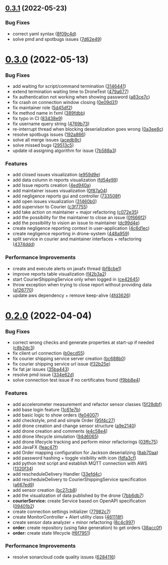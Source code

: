 ## [0.3.1](https://github.com/mirko-felice/DroneSecurity/compare/0.3.0...0.3.1) (2022-05-23)


### Bug Fixes

* correct yaml syntax ([8f09c4d](https://github.com/mirko-felice/DroneSecurity/commit/8f09c4d30da647629111499615ed4048f35b3aec))
* solve pmd and spotbugs issues ([7d62e49](https://github.com/mirko-felice/DroneSecurity/commit/7d62e49c7e5de242575f7f0b7cdf512a7afdd40d))

# [0.3.0](https://github.com/mirko-felice/DroneSecurity/compare/0.2.0...0.3.0) (2022-05-13)


### Bug Fixes

* add waiting for script/command termination ([3146441](https://github.com/mirko-felice/DroneSecurity/commit/3146441eb6bb48213b61d40caad6896d5398b3ee))
* extend termination waiting time to DroneTest ([479a677](https://github.com/mirko-felice/DroneSecurity/commit/479a677d16d68439fabe218d40c0da4a2bf2021c))
* fix authentication not working when showing password ([a83ce7c](https://github.com/mirko-felice/DroneSecurity/commit/a83ce7c874d6f4cffeba8fa5ff8aea5a24423710))
* fix crash on connection window closing ([0e09d31](https://github.com/mirko-felice/DroneSecurity/commit/0e09d31f9893baf5aa62aa9a216241d0be597fdc))
* fix maintainer role ([5d45df2](https://github.com/mirko-felice/DroneSecurity/commit/5d45df2d099c7d211abdf4d914d7dd3a34276444))
* fix method name in fxml ([389fdbb](https://github.com/mirko-felice/DroneSecurity/commit/389fdbba35eb2d59574727442179ab5bee8727de))
* fix typo in CI ([83438e9](https://github.com/mirko-felice/DroneSecurity/commit/83438e9ec65732bc7891cffd6ef8642c47f8fdeb))
* fix username query string ([4769b73](https://github.com/mirko-felice/DroneSecurity/commit/4769b73b83221c5b6dc27977b9516553ff4e2104))
* re-interrupt thread when blocking deserialization goes wrong ([0a3ee8c](https://github.com/mirko-felice/DroneSecurity/commit/0a3ee8ccfa552947ead6e0984dcad54fd33ecc20))
* resolve spotbugs issues ([192a866](https://github.com/mirko-felice/DroneSecurity/commit/192a8664039143907042807518ebd7a55da6f81b))
* solve all merge issues ([acedb9c](https://github.com/mirko-felice/DroneSecurity/commit/acedb9c2fd9a3ac6186199dbdbbf511d7be4cc61))
* solve missed bugs ([29513c5](https://github.com/mirko-felice/DroneSecurity/commit/29513c5db41b687bfd25faade01deb514bf5c53c))
* update id assigning algorithm for issue ([7b588a3](https://github.com/mirko-felice/DroneSecurity/commit/7b588a3ca0a5a89421fbda4080420469047521e1))


### Features

* add closed issues visualization ([e959d9e](https://github.com/mirko-felice/DroneSecurity/commit/e959d9ee00dc914b52606009a02166fc38c72aa3))
* add data column in reports visualization ([fd54e99](https://github.com/mirko-felice/DroneSecurity/commit/fd54e99f35d4b9528b36acbed3942126c16e00db))
* add Issue reports creation ([4ed940a](https://github.com/mirko-felice/DroneSecurity/commit/4ed940a2f728007710b8161960c1e20312cdebde))
* add maintainer issues visualization ([0f87a04](https://github.com/mirko-felice/DroneSecurity/commit/0f87a048090faa9716e237b8b3d2647dead5f170))
* add negligence reports gui and controller ([733508f](https://github.com/mirko-felice/DroneSecurity/commit/733508fbae5ddb444ce5473a5439d71d7c430d57))
* add open issues visualization ([31460b0](https://github.com/mirko-felice/DroneSecurity/commit/31460b085e9ed691c8c2d8bb98308726c5533f9c))
* add supervisor to Courier ([c3f7755](https://github.com/mirko-felice/DroneSecurity/commit/c3f7755eab9333764eab5b8d008bac22fd493301))
* add take action on maintainer + major refactoring ([c072e35](https://github.com/mirko-felice/DroneSecurity/commit/c072e3528965f23256a6f9aef13f3362664ebae7))
* add the possibility for the maintainer to close an issue ([0f666f2](https://github.com/mirko-felice/DroneSecurity/commit/0f666f27967a7772d4dcb75487e1654eaa0ac0f3))
* add the possibility to vision an issue to maintainer ([dc99d4e](https://github.com/mirko-felice/DroneSecurity/commit/dc99d4e41b25ab078efce91814afdfc4fea3b590))
* create negligence reporting context in user-application ([4c6d1ec](https://github.com/mirko-felice/DroneSecurity/commit/4c6d1ec90a11ea113e7abaede02537a9953a196a))
* create negligence reporting in drone-system ([448a959](https://github.com/mirko-felice/DroneSecurity/commit/448a959b185d9c501574cf9b639d73467647a274))
* split service in courier and maintainer interfaces + refactoring ([4374ddd](https://github.com/mirko-felice/DroneSecurity/commit/4374ddd8277981ecaa4b5d035dee41001e2eb931))


### Performance Improvements

* create and execute alerts on javafx thread ([bf8cbe1](https://github.com/mirko-felice/DroneSecurity/commit/bf8cbe1242dff5da3a0ee2e3528c588515abcd09))
* improve reports table visualization ([f42b3a2](https://github.com/mirko-felice/DroneSecurity/commit/f42b3a2692015c1cfafb5633babc5b07df6ead19))
* start CourierShippingService only when logged in ([ce42645](https://github.com/mirko-felice/DroneSecurity/commit/ce426457e20f0c911f87345465364580e90484d7))
* throw exception when trying to close report without providing data ([a126770](https://github.com/mirko-felice/DroneSecurity/commit/a126770085675601cd1eab4b9c83fb7c83be9f94))
* update aws dependency + remove keep-alive ([4fd3626](https://github.com/mirko-felice/DroneSecurity/commit/4fd3626d2726469584617ee753688b82042f7135))

# [0.2.0](https://github.com/mirko-felice/DroneSecurity/compare/0.1.0...0.2.0) (2022-04-04)


### Bug Fixes

* correct wrong checks and generate properties at start-up if needed ([c8b2dc3](https://github.com/mirko-felice/DroneSecurity/commit/c8b2dc3e97e3f262e9331195955e8b321ebd4cda))
* fix client url connection ([b0ecd55](https://github.com/mirko-felice/DroneSecurity/commit/b0ecd55f6fafedc0cd0b308b85e5249eeedf128d))
* fix courier shipping service server creation ([bc688b0](https://github.com/mirko-felice/DroneSecurity/commit/bc688b09defef11c6df619fed321a24c47eb4911))
* fix courier shipping service url issue ([f32b25e](https://github.com/mirko-felice/DroneSecurity/commit/f32b25e6fca4239892f514db975bbeaf5eca308a))
* fix fat jar issues ([35ba443](https://github.com/mirko-felice/DroneSecurity/commit/35ba4436679dbaedb3c951248db4a59753e24ee4))
* resolve pmd issue ([334e62d](https://github.com/mirko-felice/DroneSecurity/commit/334e62d7a97073b21b6baa7af833146ef0a025c7))
* solve connection test issue if no certificates found ([f9bb8e4](https://github.com/mirko-felice/DroneSecurity/commit/f9bb8e480fa324c44f2ba0b13f53dbe5db9018ea))


### Features

* add accelerometer measurement and refactor sensor classes ([5f28dbf](https://github.com/mirko-felice/DroneSecurity/commit/5f28dbf443ca662b6b64ce652ad4d9e6a90af158))
* add base login feature ([1c61e7b](https://github.com/mirko-felice/DroneSecurity/commit/1c61e7b22463447c868788614e28d8270f4e78a6))
* add basic logic to show orders ([fe04007](https://github.com/mirko-felice/DroneSecurity/commit/fe040073ade5e7e6b7e28f1448ce22501b3e0a6d))
* add checkstyle, pmd and simple Order ([95f4c27](https://github.com/mirko-felice/DroneSecurity/commit/95f4c272a707fb1eafcd435eb3b09bd5f966ff93))
* add drone creation and change sensor structure ([a9e2140](https://github.com/mirko-felice/DroneSecurity/commit/a9e214008dd491f800c5ef33e31703be54a0d94c))
* add drone creation and comments ([e4c58e4](https://github.com/mirko-felice/DroneSecurity/commit/e4c58e474ed6cc281539184dc27130f5a103ed57))
* add drone lifecycle simulation ([94d6065](https://github.com/mirko-felice/DroneSecurity/commit/94d6065e13d7bc92000732b94e9359bf0de13ca0))
* add drone lifecycle tracking and perform minor refactorings ([03ffc75](https://github.com/mirko-felice/DroneSecurity/commit/03ffc75d87aeef8f61f1665d8b16c17e962cea99))
* add JavaFX ([feac47f](https://github.com/mirko-felice/DroneSecurity/commit/feac47ff64867607064d4e9088de138a4f79ca9e))
* add Order mapping configuration for Jackson deserializing ([8ab70aa](https://github.com/mirko-felice/DroneSecurity/commit/8ab70aa56529810bab7fd8dfe33df82502f724d8))
* add password hashing + toggle visibility with icon ([fdfa3cf](https://github.com/mirko-felice/DroneSecurity/commit/fdfa3cf5a7513639b7f0b1a2b2e2ccc923c41a41))
* add python test script and establish MQTT connection with AWS ([1320f34](https://github.com/mirko-felice/DroneSecurity/commit/1320f349471d1fd640c593a6fa4dc11a235a0b65))
* add rescheduleDelivery Handler ([33efd4c](https://github.com/mirko-felice/DroneSecurity/commit/33efd4c354d670320d3feea88ec6970f16556e97))
* add rescheduleDelivery to CourierShippingService specification ([a667ed9](https://github.com/mirko-felice/DroneSecurity/commit/a667ed94073723a5a2111bd68267a46353a890e2))
* add sensor creation ([bc27cb8](https://github.com/mirko-felice/DroneSecurity/commit/bc27cb8d18c32cc7441cbba1a2f73f36cdfd6031))
* add the visualization of data published by the drone ([7bb6db7](https://github.com/mirko-felice/DroneSecurity/commit/7bb6db7a446216c1576dbe667c1bfe74e815dce5))
* **courierService:** create Service based on OpenAPI specification ([09401b2](https://github.com/mirko-felice/DroneSecurity/commit/09401b2d88b1023fb40f9ad5d7a4566375a6644c))
* create connection settings initializer ([77982c7](https://github.com/mirko-felice/DroneSecurity/commit/77982c7d9ecf95c49441b07f5efd3015a866992c))
* create MonitorController + Alert utility class ([461118f](https://github.com/mirko-felice/DroneSecurity/commit/461118f0d9299456a75573f78fa1747e272595cd))
* create sensor data analyzer + minor refactoring ([8c4c997](https://github.com/mirko-felice/DroneSecurity/commit/8c4c9970ccf67c2afa402140aa25c19fbeb63f88))
* **order:** create repository (using fake generation) to get orders ([38acc0f](https://github.com/mirko-felice/DroneSecurity/commit/38acc0fcccd744ddb126c6a9e7be21e76ef3096b))
* **order:** create state lifecycle ([f6f7951](https://github.com/mirko-felice/DroneSecurity/commit/f6f79516d93caa2571b577075985807210d003f7))


### Performance Improvements

* resolve sonarcloud code quality issues ([6284116](https://github.com/mirko-felice/DroneSecurity/commit/6284116da5045759244e8d98815e6bef38357cc8))
